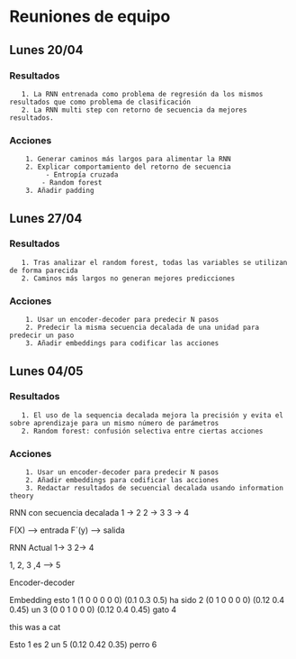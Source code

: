 # Reuniones de equipo
## Lunes 20/04
### Resultados
       1. La RNN entrenada como problema de regresión da los mismos resultados que como problema de clasificación
       2. La RNN multi step con retorno de secuencia da mejores resultados.
### Acciones
        1. Generar caminos más largos para alimentar la RNN
        2. Explicar comportamiento del retorno de secuencia
             - Entropía cruzada
            - Random forest 
        3. Añadir padding
   

## Lunes 27/04
### Resultados
       1. Tras analizar el random forest, todas las variables se utilizan de forma parecida
       2. Caminos más largos no generan mejores predicciones
### Acciones
        1. Usar un encoder-decoder para predecir N pasos
        2. Predecir la misma secuencia decalada de una unidad para predecir un paso
        3. Añadir embeddings para codificar las acciones

## Lunes 04/05
### Resultados
       1. El uso de la sequencia decalada mejora la precisión y evita el sobre aprendizaje para un mismo número de parámetros
       2. Random forest: confusión selectiva entre ciertas acciones
### Acciones
        1. Usar un encoder-decoder para predecir N pasos
        2. Añadir embeddings para codificar las acciones
        3. Redactar resultados de secuencial decalada usando information theory


RNN con secuencia decalada
1 -> 2
2 -> 3
3 -> 4

F(X) --> entrada
F´(y) --> salida

RNN Actual
1-> 3
2-> 4

1, 2, 3 ,4 --> 5

Encoder-decoder



Embedding
esto 1 (1 0 0 0 0 0)  (0.1 0.3 0.5)
ha
sido 2 (0 1 0 0 0 0) (0.12 0.4 0.45)
un 3 (0 0 1 0 0 0) (0.12 0.4 0.45)
gato 4  

this 
was
a 
cat

Esto 1
es 2
un 5 (0.12 0.42 0.35)
perro 6
